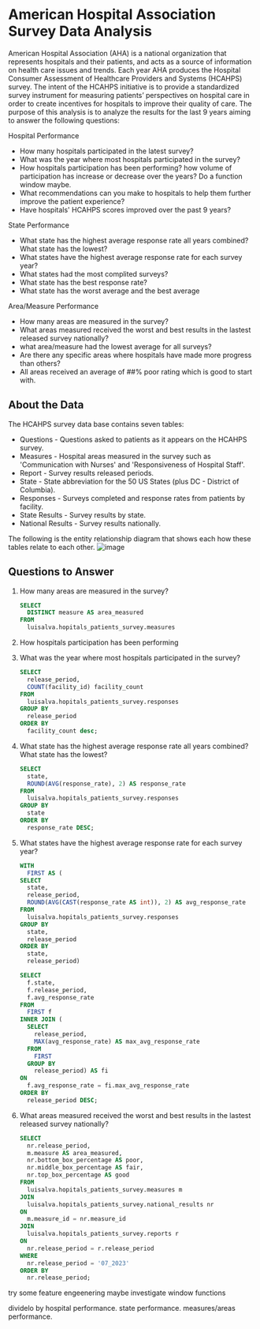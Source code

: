 # American Hospital Association Survey Data Analysis

American Hospital Association (AHA) is a national organization that represents hospitals and their patients, and acts as a source of information on health care issues and trends. Each year AHA produces the Hospital Consumer Assessment of Healthcare Providers and Systems (HCAHPS) survey. The intent of the HCAHPS initiative is to provide a standardized survey instrument for measuring patients’ perspectives on hospital care in order to create incentives for hospitals to improve their quality of care. 
The purpose of this analysis is to analyze the results for the last 9 years aiming to answer the following questions:

Hospital Performance
* How many hospitals participated in the latest survey? 
* What was the year where most hospitals participated in the survey?
* How hospitals participation has been performing? how volume of participation has increase or decrease over the years? Do a 
   function window maybe.
* What recommendations can you make to hospitals to help them further improve the patient experience?
* Have hospitals' HCAHPS scores improved over the past 9 years?

State Performance
* What state has the highest average response rate all years combined? What state has the lowest?
* What states have the highest average response rate for each survey year?
* What states had the most complited surveys?
* What state has the best response rate?
* What state has the worst average and the best average

Area/Measure Performance
* How many areas are measured in the survey?
* What areas measured received the worst and best results in the lastest released survey nationally?
* what area/measure had the lowest average for all surveys?
* Are there any specific areas where hospitals have made more progress than others?
* All areas received an average of ##% poor rating which is good to start with. 

## About the Data

The HCAHPS survey data base contains seven tables:
* Questions - Questions asked to patients as it appears on the HCAHPS survey.
* Measures - Hospital areas measured in the survey such as 'Communication with Nurses' and 'Responsiveness of Hospital Staff'.
* Report - Survey results released periods.
* State - State abbreviation for the 50 US States (plus DC - District of Columbia).
* Responses - Surveys completed and response rates from patients by facility.
* State Results - Survey results by state.
* National Results - Survey results nationally.

The following is the entity relationship diagram that shows each how these tables relate to each other.
![image](https://github.com/Luis102487/patients_survey/assets/96627296/6e144772-3720-447c-b3c3-f3843e1b98da)


## Questions to Answer
1. How many areas are measured in the survey?
   ```sql
   SELECT
     DISTINCT measure AS area_measured
   FROM
     luisalva.hopitals_patients_survey.measures
   ```

2. How hospitals participation has been performing
  
  
3. What was the year where most hospitals participated in the survey?
   ```sql
   SELECT
     release_period,
     COUNT(facility_id) facility_count
   FROM
     luisalva.hopitals_patients_survey.responses
   GROUP BY
     release_period
   ORDER BY
     facility_count desc;
   ```

4. What state has the highest average response rate all years combined? What state has the lowest?
   ```sql
   SELECT
     state,
     ROUND(AVG(response_rate), 2) AS response_rate
   FROM
     luisalva.hopitals_patients_survey.responses
   GROUP BY
     state
   ORDER BY
     response_rate DESC;
   ```
5. What states have the highest average response rate for each survey year?
   ```sql
   WITH
     FIRST AS (
   SELECT
     state,
     release_period,
     ROUND(AVG(CAST(response_rate AS int)), 2) AS avg_response_rate
   FROM
     luisalva.hopitals_patients_survey.responses
   GROUP BY
     state,
     release_period
   ORDER BY
     state,
     release_period)
   
   SELECT
     f.state,
     f.release_period,
     f.avg_response_rate
   FROM
     FIRST f
   INNER JOIN (
     SELECT
       release_period,
       MAX(avg_response_rate) AS max_avg_response_rate
     FROM
       FIRST
     GROUP BY
       release_period) AS fi
   ON
     f.avg_response_rate = fi.max_avg_response_rate
   ORDER BY
     release_period DESC;
   ```

6. What areas measured received the worst and best results in the lastest released survey nationally? 
   ```sql
   SELECT
     nr.release_period,
     m.measure AS area_measured,
     nr.bottom_box_percentage AS poor,
     nr.middle_box_percentage AS fair,
     nr.top_box_percentage AS good
   FROM
     luisalva.hopitals_patients_survey.measures m
   JOIN
     luisalva.hopitals_patients_survey.national_results nr
   ON
     m.measure_id = nr.measure_id
   JOIN
     luisalva.hopitals_patients_survey.reports r
   ON
     nr.release_period = r.release_period
   WHERE
     nr.release_period = '07_2023'
   ORDER BY
     nr.release_period;
   ```

try some feature engeenering maybe
investigate window functions

dividelo by hospital performance. 
            state performance. 
            measures/areas performance.
            
